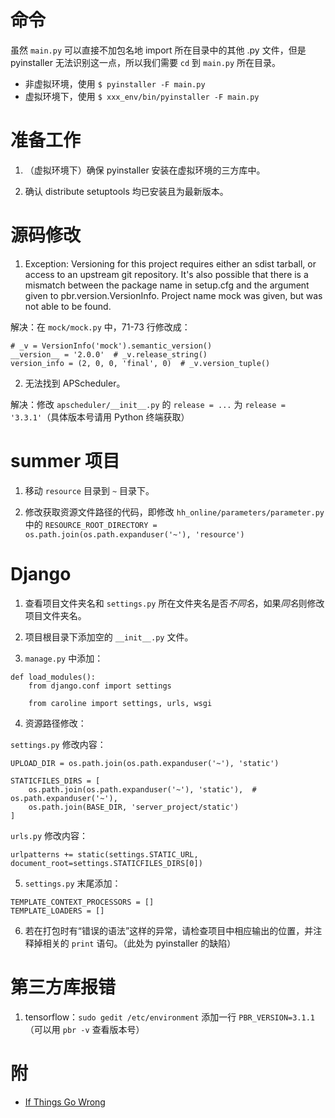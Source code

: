# 命令

虽然 `main.py` 可以直接不加包名地 import 所在目录中的其他 .py 文件，但是 pyinstaller 无法识别这一点，所以我们需要 `cd` 到 `main.py` 所在目录。

  * 非虚拟环境，使用 `$ pyinstaller -F main.py`
  * 虚拟环境下，使用 `$ xxx_env/bin/pyinstaller -F main.py`


# 准备工作

1. （虚拟环境下）确保 pyinstaller 安装在虚拟环境的三方库中。

2. 确认 distribute setuptools 均已安装且为最新版本。


# 源码修改

1. Exception: Versioning for this project requires either an sdist tarball, or access to an upstream git repository. It's also possible that there is a mismatch between the package name in setup.cfg and the argument given to pbr.version.VersionInfo. Project name mock was given, but was not able to be found.

  解决：在 `mock/mock.py` 中，71-73 行修改成：
  ```
  # _v = VersionInfo('mock').semantic_version()
  __version__ = '2.0.0'  # _v.release_string()
  version_info = (2, 0, 0, 'final', 0)  # _v.version_tuple()
  ```
  
2. 无法找到 APScheduler。

  解决：修改 `apscheduler/__init__.py` 的 `release = ...` 为 `release = '3.3.1'`（具体版本号请用 Python 终端获取）


# summer 项目

1. 移动 `resource` 目录到 `~` 目录下。

2. 修改获取资源文件路径的代码，即修改 `hh_online/parameters/parameter.py` 中的 `RESOURCE_ROOT_DIRECTORY = os.path.join(os.path.expanduser('~'), 'resource')`


# Django

1. 查看项目文件夹名和 `settings.py` 所在文件夹名是否*不同名*，如果*同名*则修改项目文件夹名。

2. 项目根目录下添加空的 `__init__.py` 文件。

3. `manage.py` 中添加：
  ```
  def load_modules():
      from django.conf import settings
  
      from caroline import settings, urls, wsgi
  ```
  
4. 资源路径修改：

`settings.py` 修改内容：
  ```
  UPLOAD_DIR = os.path.join(os.path.expanduser('~'), 'static')

  STATICFILES_DIRS = [
      os.path.join(os.path.expanduser('~'), 'static'),  # os.path.expanduser('~'),
      os.path.join(BASE_DIR, 'server_project/static')
  ]
  ```
  
`urls.py` 修改内容：
  ```
  urlpatterns += static(settings.STATIC_URL, document_root=settings.STATICFILES_DIRS[0])
  ```
  
5. `settings.py` 末尾添加：
  ```
  TEMPLATE_CONTEXT_PROCESSORS = []
  TEMPLATE_LOADERS = []
  ```
  
6. 若在打包时有“错误的语法”这样的异常，请检查项目中相应输出的位置，并注释掉相关的 `print` 语句。（此处为 pyinstaller 的缺陷）


# 第三方库报错

1. tensorflow：`sudo gedit /etc/environment` 添加一行 `PBR_VERSION=3.1.1`（可以用 `pbr -v` 查看版本号）


# 附

* [If Things Go Wrong](https://github.com/pyinstaller/pyinstaller/wiki/If-Things-Go-Wrong)
